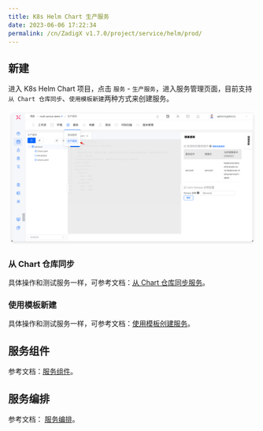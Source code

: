 ```yaml
---
title: K8s Helm Chart 生产服务
date: 2023-06-06 17:22:34
permalink: /cn/ZadigX v1.7.0/project/service/helm/prod/
---
```


## 新建

进入 K8s Helm Chart 项目，点击 `服务` - `生产服务`，进入服务管理页面，目前支持`从 Chart 仓库同步`、`使用模板新建`两种方式来创建服务。

![创建服务](../../../_images/create_helm_service_prod.png)

### 从 Chart 仓库同步

具体操作和测试服务一样，可参考文档：[从 Chart 仓库同步服务](/ZadigX%20v1.7.0/project/service/helm/chart/#从-chart-仓库同步服务)。

### 使用模板新建

具体操作和测试服务一样，可参考文档：[使用模板创建服务](/ZadigX%20v1.7.0/project/service/helm/chart/#使用模板新建单个服务)。

## 服务组件

参考文档：[服务组件](/ZadigX%20v1.7.0/project/service/module/#k8s-helm-chart-项目)。

## 服务编排

参考文档： [服务编排](/ZadigX%20v1.7.0/project/service/helm/chart/#服务编排)。
